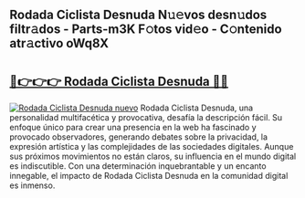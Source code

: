 ## Rodada Ciclista Desnuda N𝚞𝚎vos desn𝚞dos filtr𝚊dos - Parts-m3K F𝚘tos vid𝚎o - C𝚘ntenido atr𝚊ctivo oWq8X

# <h2><a href="http://mb87o4z.tromn.icu/?c=Rodada+Ciclista+Desnuda">🔗👉👉👉 Rodada Ciclista Desnuda 🔗🔗</a></h2>

[![Rodada Ciclista Desnuda nuevo](https://i.imgur.com/pEAQMta.gif)](http://mb87o4z.tromn.icu/?c=Rodada+Ciclista+Desnuda)
Rodada Ciclista Desnuda, una personalidad multifacética y provocativa, desafía la descripción fácil. Su enfoque único para crear una presencia en la web ha fascinado y provocado observadores, generando debates sobre la privacidad, la expresión artística y las complejidades de las sociedades digitales. Aunque sus próximos movimientos no están claros, su influencia en el mundo digital es indiscutible. Con una determinación inquebrantable y un encanto innegable, el impacto de Rodada Ciclista Desnuda en la comunidad digital es inmenso.

